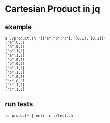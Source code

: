 # Cartesian Product in jq

## example

```
$ ./product.sh '[["a","b","c"], [0,1], [0,1]]'
["a",0,0]
["a",0,1]
["a",1,0]
["a",1,1]
["b",0,0]
["b",0,1]
["b",1,0]
["b",1,1]
["c",0,0]
["c",0,1]
["c",1,0]
["c",1,1]
```

## run tests

```
ls product* | entr -c ./test.sh
```
